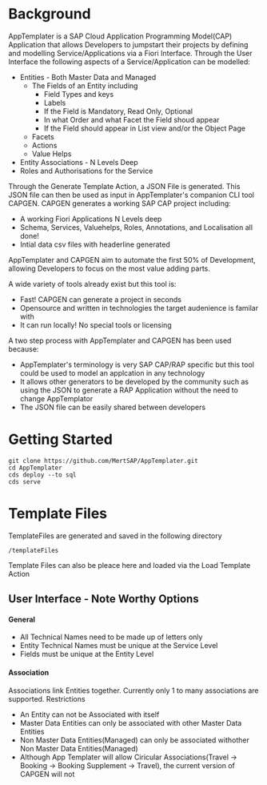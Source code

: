 # Background

AppTemplater is a SAP Cloud Application Programming Model(CAP) Application that allows Developers to jumpstart their projects by defining and modelling Service/Applications via a Fiori Interface. Through the User Interface the following aspects of a Service/Application can be modelled:

* Entities - Both Master Data and Managed
  * The Fields of an Entity including
    * Field Types and keys
    * Labels
    * If the Field is Mandatory, Read Only, Optional
    * In what Order and what Facet the Field shoud appear
    * If the Field should appear in List view and/or the Object Page
  * Facets
  * Actions
  * Value Helps
* Entity Associations - N Levels Deep
* Roles and Authorisations for the Service

 Through the Generate Template Action, a JSON File is generated. This JSON file can then be used as input in AppTemplater's companion CLI tool CAPGEN. CAPGEN generates a working SAP CAP project including:
 * A working Fiori Applications N Levels deep
 * Schema, Services, Valuehelps, Roles, Annotations, and Localisation all done!
 * Intial data csv files with headerline generated

AppTemplater and CAPGEN aim to automate the first 50% of Development, allowing Developers to focus on the most value adding parts. 

A wide variety of tools already exist but this tool is:
 + Fast! CAPGEN can generate a project in seconds
 + Opensource and written in technologies the target audenience is familar with
 + It can run locally! No special tools or licensing

A two step process with AppTemplater and CAPGEN has been used because:
 + AppTemplater's terminology is very SAP CAP/RAP specific but this tool could be used to model an applcation in any technology
 + It allows other generators to be developed by the community such as using the JSON to generate a RAP Application without the need to change AppTemplator
 + The JSON file can be easily shared between developers 

# Getting Started
 ```
git clone https://github.com/MertSAP/AppTemplater.git
cd AppTemplater
cds deploy --to sql
cds serve
 ```
# Template Files

TemplateFiles are generated and saved in the following directory
```
/templateFiles
```
Template Files can also be pleace here and loaded via the Load Template Action

## User Interface - Note Worthy Options
#### General
* All Technical Names need to be made up of letters only
* Entity Technical Names must be unique at the Service Level
* Fields must be unique at the Entity Level
  
#### Association
Associations link Entities together. Currently only 1 to many associations are supported. 
Restrictions
* An Entity can not be Associated with itself
* Master Data Entities can only be associated with other Master Data Entities
* Non Master Data Entities(Managed) can only be associated withother  Non Master Data Entities(Managed)
* Although App Templater will allow Ciricular Associations(Travel -> Booking -> Booking Supplement -> Travel), the current version of CAPGEN will not
